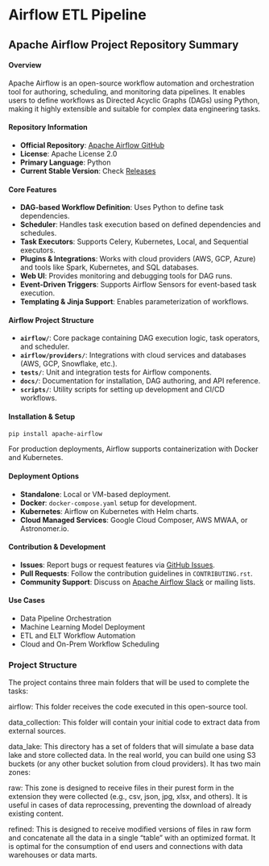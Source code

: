 # Airflow ETL Pipeline

## **Apache Airflow Project Repository Summary**  

#### **Overview**  

Apache Airflow is an open-source workflow automation and orchestration tool for authoring, scheduling, and monitoring data pipelines. It enables users to define workflows as Directed Acyclic Graphs (DAGs) using Python, making it highly extensible and suitable for complex data engineering tasks.  

#### **Repository Information**  

- **Official Repository**: [Apache Airflow GitHub](https://github.com/apache/airflow)  
- **License**: Apache License 2.0  
- **Primary Language**: Python  
- **Current Stable Version**: Check [Releases](https://github.com/apache/airflow/releases)  

#### **Core Features**  

- **DAG-based Workflow Definition**: Uses Python to define task dependencies.  
- **Scheduler**: Handles task execution based on defined dependencies and schedules.  
- **Task Executors**: Supports Celery, Kubernetes, Local, and Sequential executors.  
- **Plugins & Integrations**: Works with cloud providers (AWS, GCP, Azure) and tools like Spark, Kubernetes, and SQL databases.  
- **Web UI**: Provides monitoring and debugging tools for DAG runs.  
- **Event-Driven Triggers**: Supports Airflow Sensors for event-based task execution.  
- **Templating & Jinja Support**: Enables parameterization of workflows.  

#### **Airflow Project Structure**  

- **`airflow/`**: Core package containing DAG execution logic, task operators, and scheduler.  
- **`airflow/providers/`**: Integrations with cloud services and databases (AWS, GCP, Snowflake, etc.).  
- **`tests/`**: Unit and integration tests for Airflow components.  
- **`docs/`**: Documentation for installation, DAG authoring, and API reference.  
- **`scripts/`**: Utility scripts for setting up development and CI/CD workflows.  

#### **Installation & Setup**  

```sh
pip install apache-airflow
```

For production deployments, Airflow supports containerization with Docker and Kubernetes.  

#### **Deployment Options**  

- **Standalone**: Local or VM-based deployment.  
- **Docker**: `docker-compose.yaml` setup for development.  
- **Kubernetes**: Airflow on Kubernetes with Helm charts.  
- **Cloud Managed Services**: Google Cloud Composer, AWS MWAA, or Astronomer.io.  

#### **Contribution & Development**

- **Issues**: Report bugs or request features via [GitHub Issues](https://github.com/apache/airflow/issues).  
- **Pull Requests**: Follow the contribution guidelines in `CONTRIBUTING.rst`.  
- **Community Support**: Discuss on [Apache Airflow Slack](https://apache-airflow.slack.com/) or mailing lists.  

#### **Use Cases**  

- Data Pipeline Orchestration  
- Machine Learning Model Deployment  
- ETL and ELT Workflow Automation  
- Cloud and On-Prem Workflow Scheduling  

### Project Structure

The project contains three main folders that will be used to complete the tasks:

airflow: This folder receives the code executed in this open-source tool.

data_collection: This folder will contain your initial code to extract data from external sources.

data_lake: This directory has a set of folders that will simulate a base data lake and store collected data. In the real world, you can build one using S3 buckets (or any other bucket solution from cloud providers). It has two main zones:

raw: This zone is designed to receive files in their purest form in the extension they were collected (e.g., csv, json, jpg, xlsx, and others). It is useful in cases of data reprocessing, preventing the download of already existing content.

refined: This is designed to receive modified versions of files in raw form and concatenate all the data in a single “table” with an optimized format. It is optimal for the consumption of end users and connections with data warehouses or data marts.

